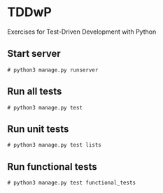 # TDDwP
Exercises for Test-Driven Development with Python

## Start server

```
# python3 manage.py runserver
```

## Run all tests

```
# python3 manage.py test
```

## Run unit tests

```
# python3 manage.py test lists
```

## Run functional tests

```
# python3 manage.py test functional_tests
```
